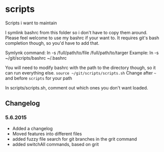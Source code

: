 # scripts
Scripts i want to maintain

I symlink bashrc from this folder so i don't have to copy them around. Please feel welcome to use my bashrc if your want to. It requires git's bash completion though, so you'd have to add that.

Symlynk command: ln -s /full/path/to/file /full/path/to/targer
Example:         ln -s ~/git/scripts/bashrc ~/.bashrc

You will need to modify bashrc with the path to the directory though, so it can run everything else.
`source ~/git/scripts/scripts.sh`
Change after `~` and before `scripts` for your path

In scripts/scripts.sh, comment out which ones you don't want loaded.

## Changelog
### 5.6.2015 
- Added a changelog
- Moved features into different files
- added fuzzy file search for git branches in the grit command
- added switchAll commands, based on grit
